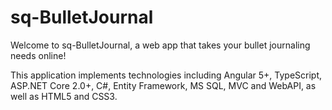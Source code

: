 # sq-BulletJournal

Welcome to sq-BulletJournal, a web app that takes your bullet journaling needs online!

This application implements technologies including Angular 5+, TypeScript, ASP.NET Core 2.0+, C#, Entity Framework, MS SQL, MVC and WebAPI, as well as HTML5 and CSS3.
